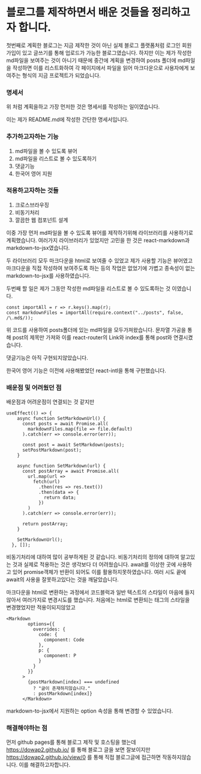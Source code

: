 # 블로그를 제작하면서 배운 것들을 정리하고자 합니다.

첫번째로 계획한 블로그는 지금 제작한 것이 아닌 실제 블로그 플랫폼처럼 로그인 회원가입이 있고 글쓰기를 통해 업로드가 가능한 블로그였습니다.
하지만 이는 제가 작성한 md파일을 보여주는 것이 아니기 때문에 중간에 계획을 변경하여 posts 폴더에 md파일을 작성하면 이를 리스트화하여 각 페이지에서 파일을 읽어
마크다운으로 사용자에게 보여주는 형식의 지금 프로젝트가 되었습니다.

### 명세서

위 처럼 계획을하고 가장 먼저한 것은 명세서를 작성하는 일이였습니다.

이는 제가 README.md에 작성한 간단한 명세서입니다.

### 추가하고자하는 기능

1. md파일을 볼 수 있도록 뷰어
2. md파일을 리스트로 볼 수 있도록하기
3. 댓글기능
4. 한국어 영어 지원

### 적용하고자하는 것들

1. 크로스브라우징
2. 비동기처리
3. 깔끔한 웹 컴포넌트 설계

이중 가장 먼저 md파일을 볼 수 있도록 뷰어를 제작하기위해 라이브러리를 사용하기로 계획했습니다.
여러가지 라이브러리가 있었지만 고민을 한 것은 react-markdown과 markdown-to-jsx였습니다.

두 라이브러리 모두 마크다운을 html로 보여줄 수 있었고 제가 사용할 기능은 뷰어였고 마크다운을 직접 작성하여 보여주도록 하는 등의 작업은 없었기에 가볍고 종속성이 없는 markdown-to-jsx를 사용하였습니다.

두번째 할 일은 제가 그동안 작성한 md파일을 리스트로 볼 수 있도록하는 것 이였습니다.

```
const importAll = r => r.keys().map(r);
const markdownFiles = importAll(require.context("../posts", false, /\.md$/));
```

위 코드를 사용하여 posts폴더에 있는 md파일을 모두가져왔습니다.
문자열 가공을 통해 post의 제목만 가져와 이를 react-router의 Link와 index를 통해 post와 연결시켰습니다.

댓글기능은 아직 구현되지않았습니다.

한국어 영어 기능은 이전에 사용해봤었던 react-intl을 통해 구현했습니다.

### 배운점 및 어려웠던 점

배운점과 어려운점이 연결되는 것 같지만

```
useEffect(() => {
    async function SetMarkdownUrl() {
      const posts = await Promise.all(
        markdownFiles.map(file => file.default)
      ).catch(err => console.error(err));

      const post = await SetMarkdown(posts);
      setPostMarkdown(post);
    }

    async function SetMarkdown(url) {
      const postArray = await Promise.all(
        url.map(url =>
          fetch(url)
            .then(res => res.text())
            .then(data => {
              return data;
            })
        )
      ).catch(err => console.error(err));

      return postArray;
    }

    SetMarkdownUrl();
  }, []);
```

비동기처리에 대하여 많이 공부하게된 것 같습니다.
비동기처리의 정의에 대하여 알고있는 것과 실제로 적용하는 것은 생각보다 더 어려웠습니다.
await를 이상한 곳에 사용하고 있어 promise객체가 반환이 되어도 이를 활용하지못하였습니다.
여러 시도 끝에 await의 사용을 잘못하고있다는 것을 깨달았습니다.

마크다운을 html로 변환하는 과정에서 코드블럭과 일반 텍스트의 스타일이 마음에 들지않아서 여러가지로 변경시도를 했습니다.
처음에는 html로 변환되는 태그의 스타일을 변경했었지만 적용이되지않았고

```
<Markdown
        options={{
          overrides: {
            code: {
              component: Code
            },
            p: {
              component: P
            }
          }
        }}
      >
        {postMarkdown[index] === undefined
          ? "글이 존재하지않습니다."
          : postMarkdown[index]}
      </Markdown>
```

markdown-to-jsx에서 지원하는 option 속성을 통해 변경할 수 있었습니다.

### 해결해야하는 점

먼저 github pages를 통해 블로그 제작 및 호스팅을 했는데
https://dowap2.github.io/ 를 통해 블로그 글을 보면 잘보이지만
https://dowap2.github.io/view/0 를 통해 직접 블로그글에 접근하면 작동하지않습니다.
이를 해결하고자합니다.
